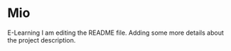 # Mio
E-Learning
I am editing the README file. Adding some more details about the project description.
